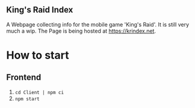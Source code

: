 ## King's Raid Index

A Webpage collecting info for the mobile game 'King's Raid'. It is still very much a wip. The Page is being hosted at https://krindex.net.

# How to start

## Frontend

1. `cd Client | npm ci`
2. `npm start`
